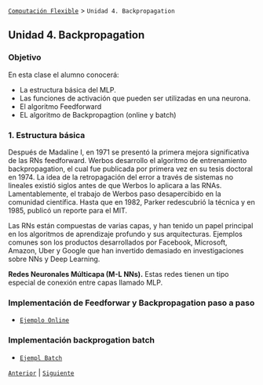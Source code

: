 [`Computación Flexible`](../README.md) > `Unidad 4. Backpropagation`

## Unidad 4. Backpropagation

### Objetivo

En esta clase el alumno conocerá:

* La estructura básica del MLP.
* Las funciones de activación que pueden ser utilizadas en una neurona.
* El algoritmo Feedforward
* EL algoritmo de Backpropagtion (online y batch)
  
### 1. Estructura básica

Después de Madaline I, en 1971 se presentó la primera mejora significativa de las RNs feedforward. Werbos desarrollo el algoritmo de entrenamiento backpropagation, el cual fue publicada por primera vez en su tesis doctoral en 1974. La idea de la retropagación del error a través de sistemas no lineales existió siglos antes de que Werbos lo aplicara a las RNAs. Lamentablemente, el trabajo de Werbos paso desapercibido en la comunidad científica. Hasta que en 1982, Parker redescubrió la técnica y en 1985, publicó un reporte para el MIT.

Las RNs están compuestas de varias capas, y han tenido un papel principal en los algoritmos de aprendizaje profundo y sus arquitecturas. Ejemplos comunes son los productos desarrollados por Facebook, Microsoft, Amazon, Uber y Google que han invertido demasiado en investigaciones sobre NNs y Deep Learning.

**Redes Neuronales Múlticapa (M-L NNs).**
Estas redes tienen un tipo especial de conexión entre capas llamado MLP.

### Implementación de Feedforwar y Backpropagation paso a paso

* [`Ejemplo Online`](./code/brackpropagation_online.ipynb)

### Implementación backprogation batch

* [`Ejempl Batch`](./code/MLP_batch_own.ipynb)

[`Anterior`](../L03-perceptron/README.md) | [`Siguiente`](../L05-som/README.md)